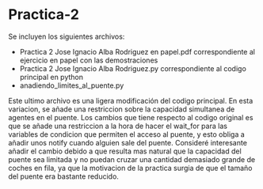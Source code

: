 # Practica-2

Se incluyen los siguientes archivos:
 - Practica 2 Jose Ignacio Alba Rodriguez en papel.pdf correspondiente al ejercicio en papel con las demostraciones 
 - Practica 2 Jose Ignacio Alba Rodriguez.py correspondiente al codigo principal en python
 - anadiendo_limites_al_puente.py

Este ultimo archivo es una ligera modificación del codigo principal. En esta variacion, se añade una restriccion sobre la capacidad simultanea de agentes en el puente. Los cambios que tiene respecto al codigo original es que se añade una restriccion a la hora de hacer el wait_for para las variables de condicion que permiten el acceso al puente, y esto obliga a añadir unos notify cuando alguien sale del puente. Consideré interesante añadir el cambio debido a que resulta mas natural que la capacidad del puente sea limitada y no puedan cruzar una cantidad demasiado grande de coches en fila, ya que la motivacion de la practica surgia de que el tamaño del puente era bastante reducido.
